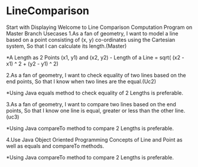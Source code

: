 # LineComparison

Start with Displaying Welcome to Line Comparison Computation Program on Master Branch
Usecases
1.As a fan of geometry, I want to model a line based on a point consisting of (x, y) co-ordinates using the Cartesian system, So that I can calculate its length.(Master)

*A Length as 2 Points (x1, y1) and (x2, y2) - Length of a Line = sqrt( (x2 - x1) ^ 2 + (y2 - y1) ^ 2)

2.As a fan of geometry, I want to check equality of two lines based on the end points, So that I know when two lines are the equal.(Uc2)

*Using Java equals method to check equality of 2 Lengths is preferable.

3.As a fan of geometry, I want to compare two lines based on the end points, So that I know one line is equal, greater or less than the other line.(uc3)

*Using Java compareTo method to compare 2 Lengths is preferable.

4.Use Java Object Oriented Programming Concepts of Line and Point as well as equals and compareTo methods.

*Using Java compareTo method to compare 2 Lengths is preferable.


